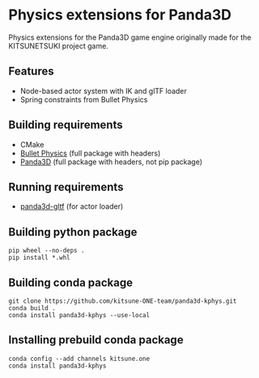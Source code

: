 Physics extensions for Panda3D
==============================

Physics extensions for the Panda3D game engine
originally made for the KITSUNETSUKI project game.


Features
--------

* Node-based actor system with IK and glTF loader
* Spring constraints from Bullet Physics


Building requirements
---------------------

* CMake
* [Bullet Physics](https://pybullet.org/) (full package with headers)
* [Panda3D](https://www.panda3d.org/) (full package with headers, not pip package)


Running requirements
--------------------

* [panda3d-gltf](https://github.com/Moguri/panda3d-gltf) (for actor loader)


Building python package
-----------------------

```
pip wheel --no-deps .
pip install *.whl
```


Building conda package
----------------------

```
git clone https://github.com/kitsune-ONE-team/panda3d-kphys.git
conda build .
conda install panda3d-kphys --use-local
```


Installing prebuild conda package
---------------------------------

```
conda config --add channels kitsune.one
conda install panda3d-kphys
```
